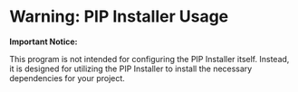 # Warning: PIP Installer Usage

**Important Notice:**

This program is not intended for configuring the PIP Installer itself. Instead, it is designed for utilizing the PIP Installer to install the necessary dependencies for your project.
